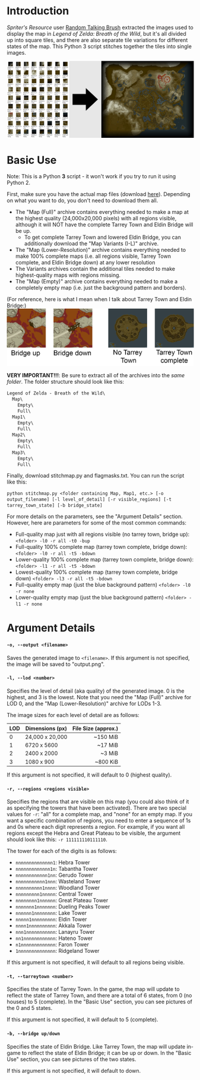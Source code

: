 # Introduction
_Spriter's Resource_ user [Random Talking Brush](https://www.spriters-resource.com/submitter/Random+Talking+Bush/)
extracted the images used to display the map in _Legend of Zelda: Breath of the Wild_, but it's all divided up
into square tiles, and there are also separate tile variations for different states of the map. 
This Python 3 script stitches together the tiles into single images.

![Map Stitcher](readmeimages/botw.jpg)

# Basic Use
Note: This is a Python **3** script - it won't work if you try to run it using Python 2.

First, make sure you have the actual map files (download [here](https://www.spriters-resource.com/wii_u/thelegendofzeldabreathofthewild/)).
Depending on what you want to do, you don't need to download them all.
 * The "Map (Full)" archive contains everything needed to make a map at the highest quality (24,000x20,000 pixels) with all regions visible, although it will NOT have the complete Tarrey Town and Eldin Bridge will be up.
    - To get complete Tarrey Town and lowered Eldin Bridge, you can additionally download the "Map Variants (I-L)" archive.
 * The "Map (Lower-Resolution)" archive contains everything needed to make 100% complete maps 
   (i.e. all regions visible, Tarrey Town complete, and Eldin Bridge down) at any lower resolution
 * The Variants archives contain the additional tiles needed to make highest-quality maps with regions missing.
 * The "Map (Empty)" archive contains everything needed to make
   a completely empty map (i.e. just the background pattern and borders).

(For reference, here is what I mean when I talk about Tarrey Town and Eldin Bridge:)
<img src="readmeimages/diffs.png" width="600">
 
**VERY IMPORTANT!!!**: Be sure to extract all of the archives into the _same folder_. The folder structure should look like this:
```
Legend of Zelda - Breath of the Wild\
  Map\
    Empty\
    Full\
  Map1\
    Empty\
    Full\
  Map2\
    Empty\
    Full\
  Map3\
    Empty\
    Full\
```
 
Finally, download stitchmap.py and flagmasks.txt. You can run the script like this:
```
python stitchmap.py <folder containing Map, Map1, etc.> [-o output_filename] [-l level_of_detail] [-r visible_regions] [-t tarrey_town_state] [-b bridge_state]
```
For more details on the parameters, see the "Argument Details" section. However, here are parameters for some of the most common commands:
  * Full-quality map just with all regions visible (no tarrey town, bridge up): `<folder> -l0 -r all -t0 -bup`
  * Full-quality 100% complete map (tarrey town complete, bridge down): `<folder> -l0 -r all -t5 -bdown`
  * Lower-quality 100% complete map (tarrey town complete, bridge down): `<folder> -l1 -r all -t5 -bdown`
  * Lowest-quality 100% complete map (tarrey town complete, bridge down) `<folder> -l3 -r all -t5 -bdown`  
  * Full-quality empty map (just the blue background pattern) `<folder> -l0 -r none`
  * Lower-quality empty map (just the blue background pattern) `<folder> -l1 -r none`
 
# Argument Details
#### `-o, --output <filename>`
Saves the generated image to `<filename>`. If this argument is not specified, the image will be saved to "output.png".

#### `-l, --lod <number>`
Specifies the level of detail (aka quality) of the generated image. 0 is the highest, and 3 is the lowest. Note that you need the "Map (Full)" archive for LOD 0, and the "Map (Lower-Resolution)" archive for LODs 1-3.

The image sizes for each level of detail are as follows:

| LOD | Dimensions (px) | File Size (approx.) |
| --- | --------------- | -------------------:|
| 0   | 24,000 x 20,000 |           \~150 MiB |
| 1   | 6720 x 5600     |            \~17 MiB |
| 2   | 2400 x 2000     |             \~3 MiB |
| 3   | 1080 x 900      |           \~800 KiB |

If this argument is not specified, it will default to 0 (highest quality).

#### `-r, --regions <regions visible>`
Specifies the regions that are visible on this map (you could also think of it as specifying the towers that have been activated).
There are two special values for `-r`: "all" for a complete map, and "none" for an empty map. If you want a specific
combination of regions, you need to enter a sequence of 1s and 0s where each digit represents a region. For example, if you want all regions except the Hebra and Great Plateau to be visible, the argument should look like this: `-r 111111110111110`.

The tower for each of the digits is as follows:
 * `nnnnnnnnnnnnnn1`: Hebra Tower
 * `nnnnnnnnnnnnn1n`: Tabantha Tower
 * `nnnnnnnnnnnn1nn`: Gerudo Tower
 * `nnnnnnnnnnn1nnn`: Wasteland Tower
 * `nnnnnnnnnn1nnnn`: Woodland Tower
 * `nnnnnnnnn1nnnnn`: Central Tower
 * `nnnnnnnn1nnnnnn`: Great Plateau Tower
 * `nnnnnnn1nnnnnnn`: Dueling Peaks Tower
 * `nnnnnn1nnnnnnnn`: Lake Tower
 * `nnnnn1nnnnnnnnn`: Eldin Tower
 * `nnnn1nnnnnnnnnn`: Akkala Tower
 * `nnn1nnnnnnnnnnn`: Lanayru Tower
 * `nn1nnnnnnnnnnnn`: Hateno Tower
 * `n1nnnnnnnnnnnnn`: Faron Tower
 * `1nnnnnnnnnnnnnn`: Ridgeland Tower

If this argument is not specified, it will default to all regions being visible.

#### `-t, --tarreytown <number>`
Specifies the state of Tarrey Town. In the game, the map will update to reflect the state of Tarrey Town, and there are a total of 6 states, from 0 (no houses) to 5 (complete). In the "Basic Use" section, you can see pictures of the 0 and 5 states.

If this argument is not specified, it will default to 5 (complete).

#### `-b, --bridge up/down`
Specifies the state of Eldin Bridge. Like Tarrey Town, the map will update in-game to reflect the state of Eldin Bridge; it can be up or down. In the "Basic Use" section, you can see pictures of the two states.

If this argument is not specified, it will default to down.
